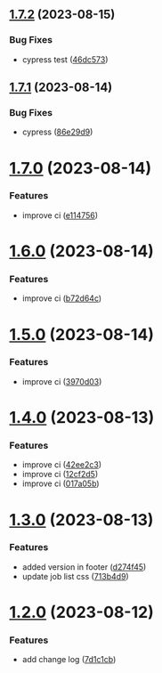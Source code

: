 ## [1.7.2](https://bitbucket.org/010001/fe.techscrum/compare/v1.7.1...v1.7.2) (2023-08-15)


### Bug Fixes

* cypress test ([46dc573](https://bitbucket.org/010001/fe.techscrum/commits/46dc573075a24531e6fc2c736a081d40593fd33f))

## [1.7.1](https://bitbucket.org/010001/fe.techscrum/compare/v1.7.0...v1.7.1) (2023-08-14)


### Bug Fixes

* cypress ([86e29d9](https://bitbucket.org/010001/fe.techscrum/commits/86e29d9d491a7820464bbb5bfde163f00c83b072))

# [1.7.0](https://bitbucket.org/010001/fe.techscrum/compare/v1.6.0...v1.7.0) (2023-08-14)


### Features

* improve ci ([e114756](https://bitbucket.org/010001/fe.techscrum/commits/e11475686efe9b4ff9ce6b5c65135a2df7e9b07f))

# [1.6.0](https://bitbucket.org/010001/fe.techscrum/compare/v1.5.0...v1.6.0) (2023-08-14)


### Features

* improve ci ([b72d64c](https://bitbucket.org/010001/fe.techscrum/commits/b72d64c657d804e6bffafb16802495cffdc5ef3a))

# [1.5.0](https://bitbucket.org/010001/fe.techscrum/compare/v1.4.0...v1.5.0) (2023-08-14)


### Features

* improve ci ([3970d03](https://bitbucket.org/010001/fe.techscrum/commits/3970d03146e3a5734198d75af99064afc23b03be))

# [1.4.0](https://bitbucket.org/010001/fe.techscrum/compare/v1.3.0...v1.4.0) (2023-08-13)


### Features

* improve ci ([42ee2c3](https://bitbucket.org/010001/fe.techscrum/commits/42ee2c3e182e18b83d8377de4f50c814dd878a74))
* improve ci ([12cf2d5](https://bitbucket.org/010001/fe.techscrum/commits/12cf2d591f918fee12da66e47edcf22e8e3ac082))
* improve ci ([017a05b](https://bitbucket.org/010001/fe.techscrum/commits/017a05bcd660a71e9b94f0e7c185d164d77f7918))

# [1.3.0](https://bitbucket.org/010001/fe.techscrum/compare/v1.2.0...v1.3.0) (2023-08-13)


### Features

* added version in footer ([d274f45](https://bitbucket.org/010001/fe.techscrum/commits/d274f4584dddaff6b36065a419d253a0a65a3cac))
* update job list css ([713b4d9](https://bitbucket.org/010001/fe.techscrum/commits/713b4d98266b10a0e479313fc55590185c4f0055))

# [1.2.0](https://bitbucket.org/010001/fe.techscrum/compare/v1.1.0...v1.2.0) (2023-08-12)


### Features

* add change log ([7d1c1cb](https://bitbucket.org/010001/fe.techscrum/commits/7d1c1cbc6fb735ac70a7a210e80a97046e3c0de8))
